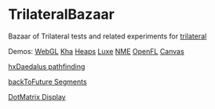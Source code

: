 # TrilateralBazaar
Bazaar of Trilateral tests and related experiments for [trilateral](https://github.com/nanjizal/trilateral/)

Demos: 
[WebGL](https://nanjizal.github.io/TrilateralBazaar/demo/binWebGL/)
[Kha](https://nanjizal.github.io/TrilateralBazaar/toolkitTest/build/html5/)
[Heaps](https://nanjizal.github.io/TrilateralBazaar/toolkitTest/binHeaps/)
[Luxe](https://nanjizal.github.io/TrilateralBazaar/toolkitTest/binLuxe/web/)
[NME](https://nanjizal.github.io/TrilateralBazaar/toolkitTest/binNme/jsprime/TestFlash/)
[OpenFL](https://nanjizal.github.io/TrilateralBazaar/toolkitTest/openFL/)
[Canvas](https://nanjizal.github.io/TrilateralBazaar/toolkitTest/binCanvas/?a=refresh)


[hxDaedalus pathfinding](https://nanjizal.github.io/TrilateralBazaar/hxDaedalusTest/binWebGL/)

[backToFuture Segments](https://nanjizal.github.io/TrilateralBazaar/segmentTest/build/html5/)

[DotMatrix Display](https://nanjizal.github.io/TrilateralBazaar/dotMatrixTest/build/html5/)